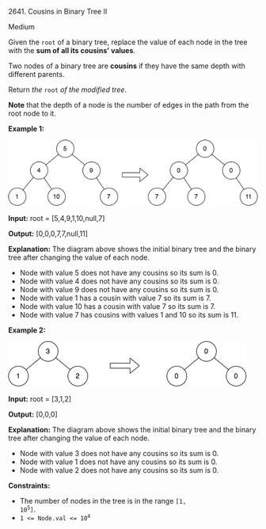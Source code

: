 2641\. Cousins in Binary Tree II

Medium

Given the `root` of a binary tree, replace the value of each node in the tree with the **sum of all its cousins' values**.

Two nodes of a binary tree are **cousins** if they have the same depth with different parents.

Return _the_ `root` _of the modified tree_.

**Note** that the depth of a node is the number of edges in the path from the root node to it.

**Example 1:**

![](example11.png)

**Input:** root = [5,4,9,1,10,null,7]

**Output:** [0,0,0,7,7,null,11]

**Explanation:** The diagram above shows the initial binary tree and the binary tree after changing the value of each node. 
- Node with value 5 does not have any cousins so its sum is 0. 
- Node with value 4 does not have any cousins so its sum is 0. 
- Node with value 9 does not have any cousins so its sum is 0. 
- Node with value 1 has a cousin with value 7 so its sum is 7. 
- Node with value 10 has a cousin with value 7 so its sum is 7. 
- Node with value 7 has cousins with values 1 and 10 so its sum is 11.

**Example 2:**

![](diagram33.png)

**Input:** root = [3,1,2]

**Output:** [0,0,0]

**Explanation:** The diagram above shows the initial binary tree and the binary tree after changing the value of each node.
- Node with value 3 does not have any cousins so its sum is 0. 
- Node with value 1 does not have any cousins so its sum is 0. 
- Node with value 2 does not have any cousins so its sum is 0.

**Constraints:**

*   The number of nodes in the tree is in the range <code>[1, 10<sup>5</sup>]</code>.
*   <code>1 <= Node.val <= 10<sup>4</sup></code>